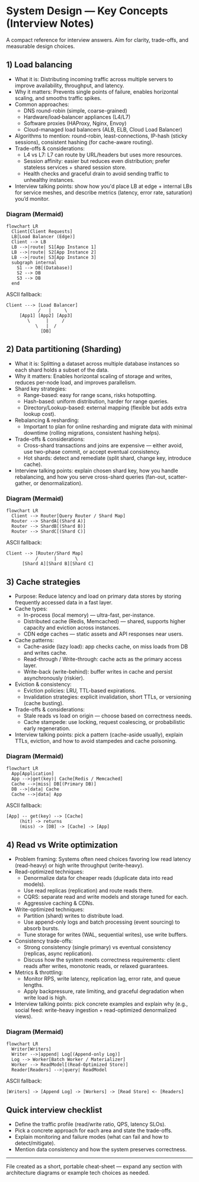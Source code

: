 # System Design — Key Concepts (Interview Notes)

A compact reference for interview answers. Aim for clarity, trade-offs, and measurable design choices.

## 1) Load balancing

- What it is: Distributing incoming traffic across multiple servers to improve availability, throughput, and latency.
- Why it matters: Prevents single points of failure, enables horizontal scaling, and smooths traffic spikes.
- Common approaches:
  - DNS round-robin (simple, coarse-grained)
  - Hardware/load‑balancer appliances (L4/L7)
  - Software proxies (HAProxy, Nginx, Envoy)
  - Cloud-managed load balancers (ALB, ELB, Cloud Load Balancer)
- Algorithms to mention: round-robin, least-connections, IP-hash (sticky sessions), consistent hashing (for cache-aware routing).
- Trade-offs & considerations:
  - L4 vs L7: L7 can route by URL/headers but uses more resources.
  - Session affinity: easier but reduces even distribution; prefer stateless services + shared session store.
  - Health checks and graceful drain to avoid sending traffic to unhealthy instances.
- Interview talking points: show how you'd place LB at edge + internal LBs for service meshes, and describe metrics (latency, error rate, saturation) you’d monitor.

### Diagram (Mermaid)

```mermaid
flowchart LR
  Client[Client Requests]
  LB[Load Balancer (Edge)]
  Client --> LB
  LB -->|route| S1[App Instance 1]
  LB -->|route| S2[App Instance 2]
  LB -->|route| S3[App Instance 3]
  subgraph internal
    S1 --> DB[(Database)]
    S2 --> DB
    S3 --> DB
  end
```

ASCII fallback:

    Client ---> [Load Balancer]
                /   |     \
         [App1] [App2] [App3]
            \      |     /
               \   |  /
                 [DB]

## 2) Data partitioning (Sharding)

- What it is: Splitting a dataset across multiple database instances so each shard holds a subset of the data.
- Why it matters: Enables horizontal scaling of storage and writes, reduces per-node load, and improves parallelism.
- Shard key strategies:
  - Range-based: easy for range scans, risks hotspotting.
  - Hash-based: uniform distribution, harder for range queries.
  - Directory/Lookup-based: external mapping (flexible but adds extra lookup cost).
- Rebalancing & resharding:
  - Important to plan for online resharding and migrate data with minimal downtime (rolling migrations, consistent hashing helps).
- Trade-offs & considerations:
  - Cross-shard transactions and joins are expensive — either avoid, use two-phase commit, or accept eventual consistency.
  - Hot shards: detect and remediate (split shard, change key, introduce cache).
- Interview talking points: explain chosen shard key, how you handle rebalancing, and how you serve cross-shard queries (fan-out, scatter-gather, or denormalization).

### Diagram (Mermaid)

```mermaid
flowchart LR
  Client --> Router[Query Router / Shard Map]
  Router --> ShardA[(Shard A)]
  Router --> ShardB[(Shard B)]
  Router --> ShardC[(Shard C)]
```

ASCII fallback:

    Client --> [Router/Shard Map]
               /      |       \
          [Shard A][Shard B][Shard C]

## 3) Cache strategies

- Purpose: Reduce latency and load on primary data stores by storing frequently accessed data in a fast layer.
- Cache types:
  - In-process (local memory) — ultra-fast, per-instance.
  - Distributed cache (Redis, Memcached) — shared, supports higher capacity and eviction across instances.
  - CDN edge caches — static assets and API responses near users.
- Cache patterns:
  - Cache-aside (lazy load): app checks cache, on miss loads from DB and writes cache.
  - Read-through / Write-through: cache acts as the primary access layer.
  - Write-back (write-behind): buffer writes in cache and persist asynchronously (riskier).
- Eviction & consistency:
  - Eviction policies: LRU, TTL-based expirations.
  - Invalidation strategies: explicit invalidation, short TTLs, or versioning (cache busting).
- Trade-offs & considerations:
  - Stale reads vs load on origin — choose based on correctness needs.
  - Cache stampede: use locking, request coalescing, or probabilistic early regeneration.
- Interview talking points: pick a pattern (cache-aside usually), explain TTLs, eviction, and how to avoid stampedes and cache poisoning.

### Diagram (Mermaid)

```mermaid
flowchart LR
  App[Application]
  App -->|get(key)| Cache[Redis / Memcached]
  Cache -->|miss| DB[(Primary DB)]
  DB -->|data| Cache
  Cache -->|data| App
```

ASCII fallback:

    [App] -- get(key) --> [Cache]
         (hit) -> returns
         (miss) -> [DB] -> [Cache] -> [App]

## 4) Read vs Write optimization

- Problem framing: Systems often need choices favoring low read latency (read-heavy) or high write throughput (write-heavy).
- Read-optimized techniques:
  - Denormalize data for cheaper reads (duplicate data into read models).
  - Use read replicas (replication) and route reads there.
  - CQRS: separate read and write models and storage tuned for each.
  - Aggressive caching & CDNs.
- Write-optimized techniques:
  - Partition (shard) writes to distribute load.
  - Use append-only logs and batch processing (event sourcing) to absorb bursts.
  - Tune storage for writes (WAL, sequential writes), use write buffers.
- Consistency trade-offs:
  - Strong consistency (single primary) vs eventual consistency (replicas, async replication).
  - Discuss how the system meets correctness requirements: client reads after writes, monotonic reads, or relaxed guarantees.
- Metrics & throttling:
  - Monitor RPS, write latency, replication lag, error rate, and queue lengths.
  - Apply backpressure, rate limiting, and graceful degradation when write load is high.
- Interview talking points: pick concrete examples and explain why (e.g., social feed: write-heavy ingestion + read-optimized denormalized views).

### Diagram (Mermaid)

```mermaid
flowchart LR
  Writer[Writers]
  Writer -->|append| Log[(Append-only Log)]
  Log --> Worker[Batch Worker / Materializer]
  Worker --> ReadModel[(Read-Optimized Store)]
  Reader[Readers] -->|query| ReadModel
```

ASCII fallback:

    [Writers] -> [Append Log] -> [Workers] -> [Read Store] <- [Readers]

## Quick interview checklist

- Define the traffic profile (read/write ratio, QPS, latency SLOs).
- Pick a concrete approach for each area and state the trade-offs.
- Explain monitoring and failure modes (what can fail and how to detect/mitigate).
- Mention data consistency and how the system preserves correctness.

---

File created as a short, portable cheat-sheet — expand any section with architecture diagrams or example tech choices as needed.
